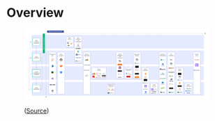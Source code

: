 # Overview

<figure><img src="../.gitbook/assets/image (3).png" alt=""><figcaption><p>(<a href="https://neptune.ai/wp-content/uploads/2022/10/MLOps-tools-landscape-horizontal-upd.png">Source</a>)</p></figcaption></figure>
